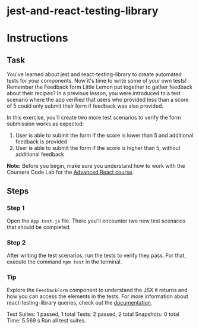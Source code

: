 # jest-and-react-testing-library


# Instructions

## Task

You've learned about jest and react-testing-library to create automated tests for your components. Now it's time to write some of your own tests!
Remember the Feedback form Little Lemon put together to gather feedback about their recipes?
In a previous lesson, you were introduced to a test scenario where the app verified that users who provided less than a score of 5 could only submit their form if feedback was also provided.

In this exercise, you'll create two more test scenarios to verify the form submission works as expected:

1. User is able to submit the form if the score is lower than 5 and additional feedback is provided
2. User is able to submit the form if the score is higher than 5, without additional feedback

**Note:** Before you begin, make sure you understand how to work with the Coursera Code Lab for the [Advanced React course](https://www.coursera.org/learn/advanced-react/supplement/htaLX/working-with-labs-in-this-course).

## Steps

### **Step 1**

Open the `App.test.js` file.
There you'll encounter two new test scenarios that should be completed.

### **Step 2**

After writing the test scenarios, run the tests to verify they pass.
For that, execute the command `npm test` in the terminal.

### **Tip**

Explore the `FeedbackForm` component to understand the JSX it returns and how you can access the elements in the tests.
For more information about react-testing-library queries, check out the [documentation](https://testing-library.com/docs/queries/about).

Test Suites: 1 passed, 1 total
Tests: 2 passed, 2 total
Snapshots: 0 total
Time: 5.569 s
Ran all test suites.

